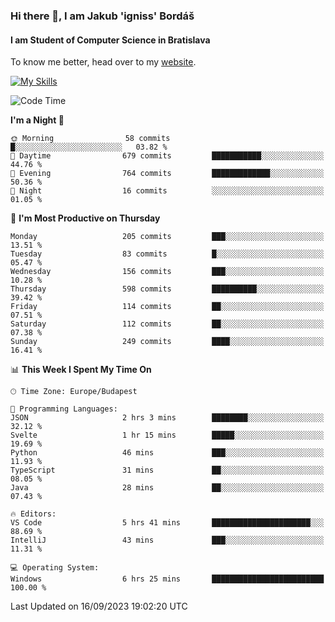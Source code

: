 ### Hi there 👋, I am Jakub 'igniss' Bordáš

#### I am Student of Computer Science in Bratislava
To know me better, head over to my [website](https://bordas.sk).

[![My Skills](https://skillicons.dev/icons?i=js,html,css,figma,svelte,java,kotlin,python,postgresql,typescript,nest,nodejs)](https://bordas.sk)


<!--START_SECTION:waka-->
![Code Time](http://img.shields.io/badge/Code%20Time-1%2C205%20hrs%2039%20mins-blue)

**I'm a Night 🦉** 

```text
🌞 Morning                58 commits          █░░░░░░░░░░░░░░░░░░░░░░░░   03.82 % 
🌆 Daytime                679 commits         ███████████░░░░░░░░░░░░░░   44.76 % 
🌃 Evening                764 commits         █████████████░░░░░░░░░░░░   50.36 % 
🌙 Night                  16 commits          ░░░░░░░░░░░░░░░░░░░░░░░░░   01.05 % 
```
📅 **I'm Most Productive on Thursday** 

```text
Monday                   205 commits         ███░░░░░░░░░░░░░░░░░░░░░░   13.51 % 
Tuesday                  83 commits          █░░░░░░░░░░░░░░░░░░░░░░░░   05.47 % 
Wednesday                156 commits         ███░░░░░░░░░░░░░░░░░░░░░░   10.28 % 
Thursday                 598 commits         ██████████░░░░░░░░░░░░░░░   39.42 % 
Friday                   114 commits         ██░░░░░░░░░░░░░░░░░░░░░░░   07.51 % 
Saturday                 112 commits         ██░░░░░░░░░░░░░░░░░░░░░░░   07.38 % 
Sunday                   249 commits         ████░░░░░░░░░░░░░░░░░░░░░   16.41 % 
```


📊 **This Week I Spent My Time On** 

```text
🕑︎ Time Zone: Europe/Budapest

💬 Programming Languages: 
JSON                     2 hrs 3 mins        ████████░░░░░░░░░░░░░░░░░   32.12 % 
Svelte                   1 hr 15 mins        █████░░░░░░░░░░░░░░░░░░░░   19.69 % 
Python                   46 mins             ███░░░░░░░░░░░░░░░░░░░░░░   11.93 % 
TypeScript               31 mins             ██░░░░░░░░░░░░░░░░░░░░░░░   08.05 % 
Java                     28 mins             ██░░░░░░░░░░░░░░░░░░░░░░░   07.43 % 

🔥 Editors: 
VS Code                  5 hrs 41 mins       ██████████████████████░░░   88.69 % 
IntelliJ                 43 mins             ███░░░░░░░░░░░░░░░░░░░░░░   11.31 % 

💻 Operating System: 
Windows                  6 hrs 25 mins       █████████████████████████   100.00 % 
```


 Last Updated on 16/09/2023 19:02:20 UTC
<!--END_SECTION:waka-->
